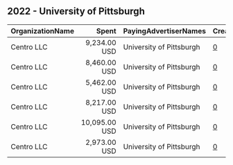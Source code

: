 ## 2022 - University of Pittsburgh 
|OrganizationName|Spent|PayingAdvertiserNames|CreativeUrls|Impressions|Genders|AgeBrackets|CountryCodes|BillingAddresses|CandidateBallotInformation|
|:---|---:|:---|:---|---:|:---|:---|:---|:---|:---|
|Centro LLC|9,234.00 USD|University of Pittsburgh|[0](https://www.snap.com/political-ads/asset/7257ea76a20206e99fa267b997645c9ff1b7a032796cf3d728ab725d733ee970?mediaType=jpg)|3,230,621||18-34|united states|"11 E. Madison Ave. 6th Floor,,,Chicago,60602,US"||
|Centro LLC|8,460.00 USD|University of Pittsburgh|[0](https://www.snap.com/political-ads/asset/33d38ff2c63c82a91080cb0ad326468f90017f7c00b9b6b32ec5e02eac6441e3?mediaType=jpg)|2,941,984||18-34|united states|"11 E. Madison Ave. 6th Floor,,,Chicago,60602,US"||
|Centro LLC|5,462.00 USD|University of Pittsburgh|[0](https://www.snap.com/political-ads/asset/b3c2fac29f87ed18343072f7ff8b2442973d055666f51a434f816af50e0954d1?mediaType=jpg)|2,051,322||18-34|united states|"11 E. Madison Ave. 6th Floor,,,Chicago,60602,US"||
|Centro LLC|8,217.00 USD|University of Pittsburgh|[0](https://www.snap.com/political-ads/asset/1afb237113f948ed5c1ae8be7d21c0fb026dd5e0d127f1b2e690c5bcd6e2c7df?mediaType=jpg)|2,859,664||18-34|united states|"11 E. Madison Ave. 6th Floor,,,Chicago,60602,US"||
|Centro LLC|10,095.00 USD|University of Pittsburgh|[0](https://www.snap.com/political-ads/asset/59cee2c1d93f8661d1c44aaa08b58b6a3cd2dbdaf4f3de0bc0945953eb7d5d31?mediaType=jpg)|3,532,428||18-34|united states|"11 E. Madison Ave. 6th Floor,,,Chicago,60602,US"||
|Centro LLC|2,973.00 USD|University of Pittsburgh|[0](https://www.snap.com/political-ads/asset/4395b5332b2fc76f9b110ba12ad0823c0ad0e6f04e023e8d08c035544d6c4bc9?mediaType=jpg)|913,102||18-34|united states|"11 E. Madison Ave. 6th Floor,,,Chicago,60602,US"||
